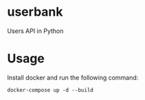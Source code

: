 # userbank

Users API in Python

# Usage

Install docker and run the following command:
```
docker-compose up -d --build
```